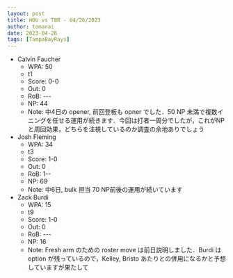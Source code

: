 ```yaml
---
layout: post
title: HOU vs TBR - 04/26/2023
author: tomarai
date: 2023-04-26
tags: [TampaBayRays]
---
```


* Calvin Faucher
	- WPA: 50
	- t1
	- Score: 0-0
	- Out: 0
	- RoB: ---
	- NP: 44
	- Note: 中4日の opener, 前回登板も opner でした．50 NP 未満で複数イニングを任せる運用が続きます．今回は打者一周分でしたが，これがNPと周回効果，どちらを注視しているのか調査の余地ありでしょう
* Josh Fleming
	- WPA: 34
	- t3
	- Score: 1-0
	- Out: 0
	- RoB: 1--
	- NP: 69
	- Note: 中6日, bulk 担当 70 NP前後の運用が続いています
* Zack Burdi
	- WPA: 15
	- t9
	- Score: 1-0
	- Out: 0
	- RoB: ---
	- NP: 16
	- Note: Fresh arm のための roster move は前日説明しました．Burdi は option が残っているので，Kelley, Bristo あたりとの併用になるかと予想していますが果たして

